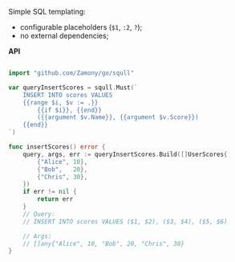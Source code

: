 Simple SQL templating:
* configurable placeholders (`$1`, `:2`, `?`);
* no external dependencies;

**API**
```go

import "github.com/Zamony/go/squll"

var queryInsertScores = squll.Must(`
    INSERT INTO scores VALUES
    {{range $i, $v := .}}
        {{if $i}}, {{end}}
        ({{argument $v.Name}}, {{argument $v.Score}})
    {{end}}
`)

func insertScores() error {
    query, args, err := queryInsertScores.Build([]UserScores{
        {"Alice", 10},
        {"Bob",   20},
        {"Chris", 30},
    })
    if err != nil {
        return err
    }
    // Query:
    // INSERT INTO scores VALUES ($1, $2), ($3, $4), ($5, $6)

    // Args:
    // []any{"Alice", 10, "Bob", 20, "Chris", 30}
}
```
